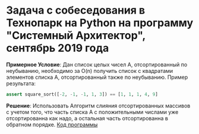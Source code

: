 # Задача с собеседования в Технопарк на Python на программу "Системный Архитектор", сентябрь 2019 года

**Примерное Условие**:
Дан список целых чисел A, отсортированный по неубыванию, необходимо за O(n) получить список с квадратами элементов
списка А, отсортированный также по неубыванию. Пример результата:
```python
assert square_sort([-2, -1, -1, 1, 3]) == [1, 1, 1, 4, 9]
```

**Решение**:
Использовать Алгоритм слияния отсортированных массивов с учетом того, что часть списка А с положительными числами
уже отсортированна как надо, а остальная часть отсортированна в обратном порядке. [Код программы](task.py)
